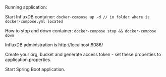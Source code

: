 Running application:

Start InfluxDB container:
  `docker-compose up -d // in folder where is docker-compose.yml located`
  
How to stop and down container:
	`docker-compose stop && docker-compose down`
	
InfluxDB administration is http://localhost:8086/

Create your org, bucket and generate access token - set these properties to application.properties.

Start Spring Boot application.
